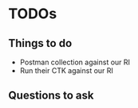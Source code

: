 # TODOs

## Things to do

- Postman collection against our RI
- Run their CTK against our RI

## Questions to ask
